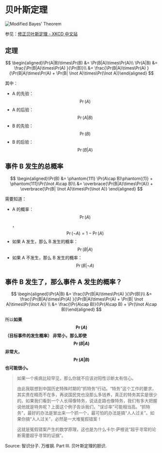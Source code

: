 # 贝叶斯定理

![Modified Bayes' Theorem](https://imgs.xkcd.com/comics/modified_bayes_theorem_2x.png)

参见：[修正贝叶斯定理 - XKCD 中文站](https://xkcd.in/comic?lg=cn&id=2059)

## 定理

$$
\begin{aligned}\Pr(A|B)\times\Pr(B) &= \Pr(B|A)\times\Pr(A)\\
\Pr(A|B) &= \frac{\Pr(B|A)\times\Pr(A) }{\Pr(B)}\\
&= \frac{\Pr(B|A)\times\Pr(A) }{\Pr(B|A)\times\Pr(A) + \Pr(B| \lnot A)\times\Pr(\lnot A)}\end{aligned}
$$

其中：

- A 的先验：$$\Pr(A)$$
- A 的后验：$$\Pr(A|B)$$
- B 的先验：$$\Pr(B)$$
- B 的后验：$$\Pr(B|A)$$

## 事件 B 发生的总概率

$$
\begin{aligned}\Pr(B) &= \phantom{111} \Pr(A\cap B)\phantom{(1)} + \phantom{111}\Pr(\lnot A\cap B)\\
&= \overbrace{\Pr(B|A)\times\Pr(A)} + \overbrace{\Pr(B| \lnot A)\times\Pr(\lnot A)} \end{aligned}
$$

需要知道：

- A 的概率：$$\Pr(A)$$，$$\Pr(\lnot A)=1-\Pr(A)$$
- 如果 A 发生，那么 B 发生的概率：$$\Pr(B|A)$$
- 如果 A 不发生，那么 B 发生的概率：$$\Pr(B|\lnot A)$$

## 事件 B 发生了，那么事件 A 发生的概率？

$$
\begin{aligned}\Pr(A|B) &= \frac{\Pr(B|A)\times\Pr(A) }{\Pr(B)}\\
&= \frac{\Pr(B|A)\times\Pr(A) }{\Pr(B|A)\times\Pr(A) + \Pr(B| \lnot A)\times\Pr(\lnot A)} \\
&= \frac{\Pr(A\cap B)}{\Pr(A\cap B) + \Pr(\lnot A\cap B)}\end{aligned}
$$

所以**如果 $$\Pr(A)$$ （目标事件的发生概率） 非常小，那么即使 $$\Pr(B|A)$$ 非常大，$$\Pr(A|B)$$ 也可能很小。**

> 如果一个疾病比较罕见，那么你就不应该对阳性诊断太有信心。
> 
> 由此我联想到中国历史特殊时期的“抓特务”行动。“特务”这个工作的要求，其实贵在精而不在多，再说国民党也没那么多钱养，真正的特务其实是很少的。如果我们看到一个人长得像特务，说话走路也像特务，我们有多大把握说他就是特务呢？上面这个例子告诉我们，“误诊率”可能相当高。“抓特务”，最好的办法是冒出来一个抓一个，最可怕的办法是搞“人人过关”。如果你搞“人人过关”，必然是一大堆冤假错案！
>
>这就是冤假错案产生的数学原理，这也是为什么卡尔·萨根说“超乎寻常的论断需要超乎寻常的证据”。

Source: 智识分子. 万维钢. Part III. 贝叶斯定理的胆识.
